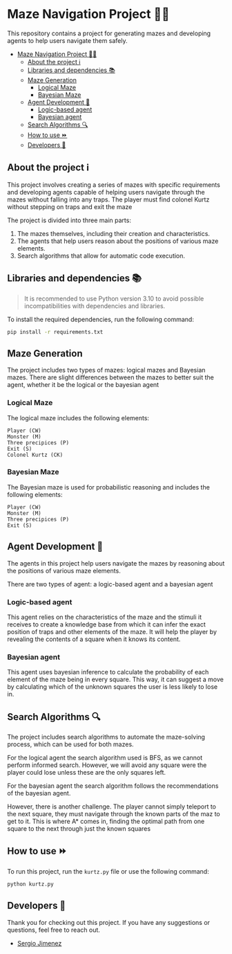 # Maze Navigation Project 🧩🚀

This repository contains a project for generating mazes and developing agents to help users navigate them safely.

<!-- TABLE OF CONTENTS -->
- [Maze Navigation Project 🧩🚀](#maze-navigation-project-)
  - [About the project ℹ️](#about-the-project-ℹ️)
  - [Libraries and dependencies 📚](#libraries-and-dependencies-)
  - [Maze Generation](#maze-generation)
    - [Logical Maze](#logical-maze)
    - [Bayesian Maze](#bayesian-maze)
  - [Agent Development 🧠](#agent-development-)
    - [Logic-based agent](#logic-based-agent)
    - [Bayesian agent](#bayesian-agent)
  - [Search Algorithms 🔍](#search-algorithms-)
  - [How to use ⏩](#how-to-use-)
  - [Developers 🔧](#developers-)

## About the project ℹ️

This project involves creating a series of mazes with specific requirements and developing agents capable of helping users navigate through the mazes without falling into any traps. 
The player must find colonel Kurtz without stepping on traps and exit the maze

The project is divided into three main parts:
1. The mazes themselves, including their creation and characteristics.
2. The agents that help users reason about the positions of various maze elements.
3. Search algorithms that allow for automatic code execution.

## Libraries and dependencies 📚

> It is recommended to use Python version 3.10 to avoid possible incompatibilities with dependencies and libraries.

To install the required dependencies, run the following command:

```bash
pip install -r requirements.txt
```

## Maze Generation

The project includes two types of mazes: logical mazes and Bayesian mazes. There are slight differences between the mazes to better suit the agent, whether it be the logical or the bayesian agent
### Logical Maze

The logical maze includes the following elements:

    Player (CW)
    Monster (M)
    Three precipices (P)
    Exit (S)
    Colonel Kurtz (CK)

### Bayesian Maze

The Bayesian maze is used for probabilistic reasoning and includes the following elements:

    Player (CW)
    Monster (M)
    Three precipices (P)
    Exit (S)

## Agent Development 🧠

The agents in this project help users navigate the mazes by reasoning about the positions of various maze elements.

There are two types of agent: a logic-based agent and a bayesian agent

### Logic-based agent
This agent relies on the characteristics of the maze and the stimuli it receives to create a knowledge base from which it can infer the exact position of traps and other elements of the maze. It will help the player by revealing the contents of a square when it knows its content.

### Bayesian agent
This agent uses bayesian inference to calculate the probability of each element of the maze being in every square. This way, it can suggest a move by calculating which of the unknown squares the user is less likely to lose in. 


## Search Algorithms 🔍

The project includes search algorithms to automate the maze-solving process, which can be used for both mazes.

For the logical agent the search algorithm used is BFS, as we cannot perform informed search. However, we will avoid any square were the player could lose unless these are the only squares left. 

For the bayesian agent the search algorithm follows the recommendations of the bayesian agent.

However, there is another challenge. The player cannot simply teleport to the next square, they must navigate through the known parts of the maz to get to it. This is where A* comes in, finding the optimal path from one square to the next through just the known squares

## How to use ⏩

To run this project, run the `kurtz.py` file or use the following command:

```bash
python kurtz.py 
```

## Developers 🔧

Thank you for checking out this project. If you have any suggestions or questions, feel free to reach out.

   * [Sergio Jimenez](https://github.com/sjrom47)